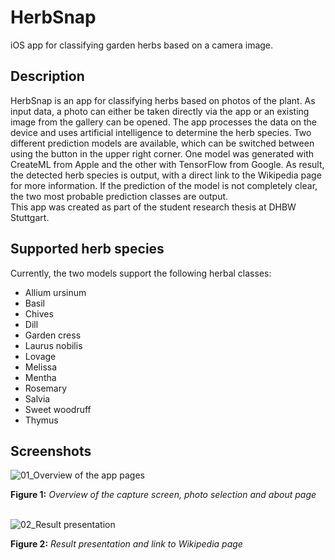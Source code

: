 # HerbSnap
iOS app for classifying garden herbs based on a camera image.
<br/>
<h2>Description</h2>
HerbSnap is an app for classifying herbs based on photos of the plant. As input data, a photo can either be taken directly via the app or an existing image from the gallery can be opened. The app processes the data on the device and uses artificial intelligence to determine the herb species. Two different prediction models are available, which can be switched between using the button in the upper right corner. One model was generated with CreateML from Apple and the other with TensorFlow from Google. As result, the detected herb species is output, with a direct link to the Wikipedia page for more information. If the prediction of the model is not completely clear, the two most probable prediction classes are output.
<br/>
This app was created as part of the student research thesis at DHBW Stuttgart.

<h2>Supported herb species</h2>

Currently, the two models support the following herbal classes:
* Allium ursinum
* Basil
* Chives
* Dill
* Garden cress
* Laurus nobilis
* Lovage
* Melissa
* Mentha
* Rosemary
* Salvia
* Sweet woodruff
* Thymus

<h2>Screenshots</h2>

![01_Overview of the app pages](https://user-images.githubusercontent.com/88625959/211192917-cb37e73b-bbaa-4430-a2c7-a8926502a062.png)

<b>Figure 1:</b> <i>Overview of the capture screen, photo selection and about page</i>
<br/><br/>

![02_Result presentation](https://user-images.githubusercontent.com/88625959/211192618-55255335-b8f1-409d-beaf-8df818d112ed.png)

<b>Figure 2:</b> <i>Result presentation and link to Wikipedia page</i>
<br/><br/>

